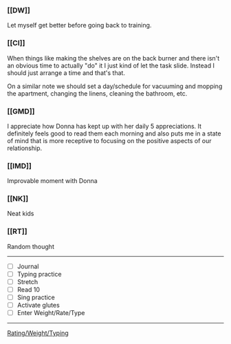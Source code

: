 ### [[DW]]
Let myself get better before going back to training.

### [[CI]]
When things like making the shelves are on the back burner and there isn't an obvious time to actually "do" it I just kind of let the task slide. Instead I should just arrange a time and that's that.

On a similar note we should set a day/schedule for vacuuming and mopping the apartment, changing the linens, cleaning the bathroom, etc.

### [[GMD]]
I appreciate how Donna has kept up with her daily 5 appreciations. It definitely feels good to read them each morning and also puts me in a state of mind that is more receptive to focusing on the positive aspects of our relationship.

### [[IMD]]
Improvable moment with Donna

### [[NK]]
Neat kids

### [[RT]]
Random thought

---
- [ ] Journal
- [ ] Typing practice
- [ ] Stretch
- [ ] Read 10
- [ ] Sing practice
- [ ] Activate glutes
- [ ] Enter Weight/Rate/Type
---

[Rating/Weight/Typing](https://docs.google.com/spreadsheets/d/1p6cinTqipnxyiSCgPBAWp2cAHA5q6P0NL58bNCxedCY/edit#gid=0)
